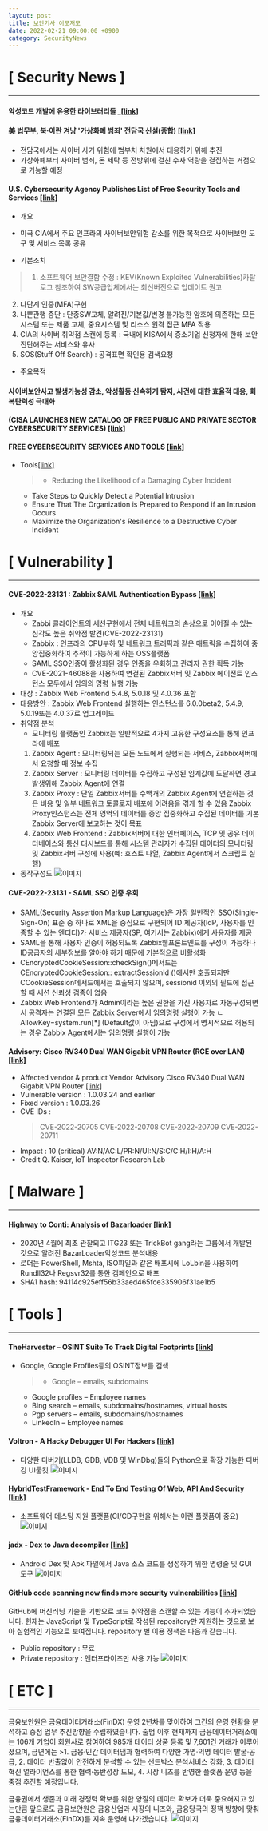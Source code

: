 ```yaml
---
layout: post
title: 보안기사 이모저모
date: 2022-02-21 09:00:00 +0900
category: SecurityNews
---
```



# [ Security News ]
---
#### 악성코드 개발에 유용한 라이브러리들 _[[link]](https://hackyboiz.github.io/2022/02/20/idioth/useful_libs_for_malware_dev/?fbclid=IwAR1whsT36JYNih53w9ocvuBJE7gmTv3RaiL82yw-AcNn9VtcNXTU4cFcTsI)

#### 美 법무부, 북·이란 겨냥 '가상화폐 범죄' 전담국 신설(종합) [[link]](https://www.yna.co.kr/view/AKR20220218007600071?input=1195m&fbclid=IwAR3fYr99gEWk9SNmf5h__oCz7U_AjvNrgOv3dJsFE14ljdo-yj47qYFmMrI)
- 전담국에서는 사이버 사기 위험에 범부처 차원에서 대응하기 위해 추진
- 가상화폐부터 사이버 범죄, 돈 세탁 등 전방위에 걸친 수사 역량을 결집하는 거점으로 기능할 예정

#### U.S. Cybersecurity Agency Publishes List of Free Security Tools and Services [[link]](https://thehackernews.com/2022/02/us-cybersecurity-agency-publishes-list.html?fbclid=IwAR1xPDUJqo3bHKMedRH-EiDkxgLHo5dSlcq315GpMFi1AnECEEg6JPu5wEQ)
+ 개요
- 미국 CIA에서 주요 인프라의 사이버보안위험 감소를 위한 목적으로 사이버보안 도구 및 서비스 목록 공유
+ 기본조치
> 1. 소프트웨어 보안결함 수정 : KEV(Known Exploited Vulnerabilities)카탈로그 참조하여 SW공급업체에서는 최신버전으로 업데이트 권고
2. 다단계 인증(MFA)구현
3. 나쁜관행 중단 : 단종SW교체, 알려진/기본값/변경 불가능한 암호에 의존하는 모든 시스템 또는 제품 교체, 중요시스템 및 리소스 원격 접근 MFA 적용
4. CIA의 사이버 취약점 스캔에 등록 : 국내에 KISA에서 중소기업 신청자에 한해 보안진단해주는 서비스와 유사
5. SOS(Stuff Off Search) : 공격표면 확인용 검색요청

+ 주요목적
#### 사이버보안사고 발생가능성 감소, 악성활동 신속하게 탐지, 사건에 대한 효율적 대응, 회복탄력성 극대화
#### (CISA LAUNCHES NEW CATALOG OF FREE PUBLIC AND PRIVATE SECTOR CYBERSECURITY SERVICES) [[link]](https://www.cisa.gov/news/2022/02/18/cisa-launches-new-catalog-free-public-and-private-sector-cybersecurity-services)

#### FREE CYBERSECURITY SERVICES AND TOOLS [[link]](https://www.cisa.gov/free-cybersecurity-services-and-tools)
+ Tools[[link]](https://www.cisa.gov/free-cybersecurity-services-and-tools)
	> - Reducing the Likelihood of a Damaging Cyber Incident
	- Take Steps to Quickly Detect a Potential Intrusion
	- Ensure That The Organization is Prepared to Respond if an Intrusion Occurs
	- Maximize the Organization's Resilience to a Destructive Cyber Incident
	

# [ Vulnerability ]
---
#### CVE-2022-23131 : Zabbix SAML Authentication Bypass [[link]](https://blog.sonarsource.com/zabbix-case-study-of-unsafe-session-storage?fbclid=IwAR2JoUQJNssYaCSw8gUba01uYF2DiP3Ua5Dbl4Oj5KAx0QNLLaeccV7AYFA)
+ 개요
	- Zabbi 클라이언트의 세션구현에서 전체 네트워크의 손상으로 이어질 수 있는 심각도 높은 취약점 발견(CVE-2022-23131)
	* Zabbix : 인프라의 CPU부하 및 네트워크 트래픽과 같은 매트릭을 수집하여 중앙집중화하여 추적이 가능하게 하는 OSS플랫폼
	- SAML SSO인증이 활성화된 경우 인증을 우회하고 관리자 권한 획득 가능
	- CVE-2021-46088을 사용하여 연결된 Zabbix서버 및 Zabbix 에이전트 인스턴스 모두에서 임의의 명령 실행 가능
+ 대상 : Zabbix Web Frontend 5.4.8, 5.0.18 및 4.0.36 포함
+ 대응방안 : Zabbix Web Frontend 실행하는 인스턴스를 6.0.0beta2, 5.4.9, 5.0.19또는 4.0.37로 업그레이드
+ 취약점 분석
	- 모니터링 플랫폼인 Zabbix는 일반적으로 4가지 고유한 구성요소를 통해 인프라에 배포
	1. Zabbix Agent : 모니터링되는 모든 노드에서 실행되는 서비스, Zabbix서버에서 요청할 때 정보 수집
	2. Zabbix Server : 모니터링 데이터를 수집하고 구성된 임계값에 도달하면 경고 발생위해 Zabbix Agent에 연결
	3. Zabbix Proxy : 단일 Zabbix서버를 수백개의 Zabbix  Agent에 연결하는 것은 비용 및 일부 네트워크 토콜로지 배포에 어려움을 겪게 할 수 있음
	Zabbix Proxy인스턴스는 전체 영역의 데이터를 중앙 집중화하고 수집된 데이터를 기본 Zabbix Server에 보고하는 것이 목표
	4. Zabbix Web Frontend : Zabbix서버에 대한 인터페이스, TCP 및 공유 데이터베이스와 통신
	대시보드를 통해 시스템 관리자가 수집된 데이터의 모니터링 및 Zabbix서버 구성에 사용(예: 호스트 나열, Zabbix Agent에서 스크립트 실행)
+ 동작구성도
![이미지](https://github.com/SecurityMgr/securitymgr.github.io/blob/main/_img/2022/220221_1.png?raw=true)

#### CVE-2022-23131 - SAML SSO 인증 우회
- SAML(Security Assertion Markup Language)은 가장 일반적인 SSO(Single-Sign-On) 표준 중 하나로 XML을 중심으로 구현되어 ID 제공자(IdP, 사용자를 인증할 수 있는 엔티티)가 서비스 제공자(SP, 여기서는 Zabbix)에게 사용자를 제공
- SAML을 통해 사용자 인증이 허용되도록 Zabbix웹프론트엔드를 구성이 가능하나 ID공급자의 세부정보를 알아야 하기 때문에 기본적으로 비활성화
- CEncryptedCookieSession::checkSign()메서드는 CEncryptedCookieSession:: extractSessionId ()에서만 호출되지만 CCookieSession메서드에서는 호출되지 않으며, sessionid 이외의 필드에 접근할 때 세션 신뢰성 검증이 없음
- Zabbix Web Frontend가 Admin이라는 높은 권한을 가진 사용자로 자동구성되면서 공격자는 연결된 모든 Zabbix Server에서 임의명령 실행이 가능
ㄴ AllowKey=system.run[*] (Default값이 아님)으로 구성에서 명시적으로 허용되는 경우 Zabbix Agent에서는 임의명령 실행이 가능

#### Advisory: Cisco RV340 Dual WAN Gigabit VPN Router (RCE over LAN) [[link]](https://www.iot-inspector.com/blog/advisory-cisco-rv340-dual-wan-gigabit-vpn-router-rce-over-lan/?fbclid=IwAR15YUQ_Qx89e5E2V8vxZRJNlcFpSu7B6bY-dCev3i8cQSglrhvhVl5gXJQ)
- Affected vendor & product Vendor Advisory	Cisco RV340 Dual WAN Gigabit VPN Router [[link]](https://www.cisco.com/c/en/us/support/docs/csa/cisco-sa-smb-mult-vuln-KA9PK6D.html)
- Vulnerable version : 1.0.03.24 and earlier
- Fixed version	: 1.0.03.26
- CVE IDs : 
	> CVE-2022-20705
	CVE-2022-20708
	CVE-2022-20709
	CVE-2022-20711
- Impact : 10 (critical) AV:N/AC:L/PR:N/UI:N/S:C/C:H/I:H/A:H
- Credit Q. Kaiser, IoT Inspector Research Lab


# [ Malware ]
---
#### Highway to Conti: Analysis of Bazarloader [[link]](https://elis531989.medium.com/highway-to-conti-analysis-of-bazarloader-26368765689d)
- 2020년 4월에 최초 관찰되고 ITG23 또는 TrickBot gang라는 그룹에서 개발된 것으로 알려진 BazarLoader악성코드 분석내용
- 로더는 PowerShell, Mshta, ISO파일과 같은 배포시에 LoLbin을 사용하여 Rundll32나 Regsvr32를 통한 캠페인으로 배포
- SHA1 hash: 94114c925eff56b33aed465fce335906f31ae1b5

# [ Tools ]
---
#### TheHarvester – OSINT Suite To Track Digital Footprints [[link]](https://hackersonlineclub.com/theharvester-osint-suite-to-track-digital-footprints/?fbclid=IwAR05iAumlV37wyMW-h8p9jTZCDkQWwuqG24cILWBMTh3dJ596TSY2l9Bq1I)
- Google, Google Profiles등의 OSINT정보를 검색
	> + Google – emails, subdomains
	+ Google profiles – Employee names
	+ Bing search – emails, subdomains/hostnames, virtual hosts
	+ Pgp servers – emails, subdomains/hostnames
	+ LinkedIn – Employee names

#### Voltron - A Hacky Debugger UI For Hackers [[link]](https://www.kitploit.com/2022/02/voltron-hacky-debugger-ui-for-hackers.html?fbclid=IwAR3s5yHBO3TOmDgX0BLsyKYgCHh6VbPLCbe8hJ72c5ZNnb5p74CZP7e9MI8)
- 다양한 디버거(LLDB, GDB, VDB 및 WinDbg)들의 Python으로 확장 가능한 디버깅 UI툴킷
![이미지](https://github.com/SecurityMgr/securitymgr.github.io/blob/main/_img/2022/220221_2.png?raw=true)

#### HybridTestFramework - End To End Testing Of Web, API And Security [[link]](https://www.kitploit.com/2022/02/hybridtestframework-end-to-end-testing.html?fbclid=IwAR10GJLfC7U0zSr1lPjHiIGpVKZSx4IQn49oL9t8s7MgBi1H0voHM5cpalU)
- 소프트웨어 테스팅 지원 플랫폼(CI/CD구현을 위해서는 이런 플랫폼이 중요)
![이미지](https://github.com/SecurityMgr/securitymgr.github.io/blob/main/_img/2022/220221_3.png?raw=true)

#### jadx - Dex to Java decompiler [[link]](https://github.com/skylot/jadx)
- Android Dex 및 Apk 파일에서 Java 소스 코드를 생성하기 위한 명령줄 및 GUI 도구
![이미지](https://github.com/SecurityMgr/securitymgr.github.io/blob/main/_img/2022/220221_4.png?raw=true)

#### GitHub code scanning now finds more security vulnerabilities [[link]](https://www.bleepingcomputer.com/news/security/github-code-scanning-now-finds-more-security-vulnerabilities/?fbclid=IwAR2jq9X7-Tsx2aqfO9uC7oJql0hXHUOuHXBPfY_cyfX3QupEIWPCGkxMUbk)
GitHub에 머신러닝 기술을 기반으로 코드 취약점을 스캔할 수 있는 기능이 추가되었습니다.
현재는 JavaScript 및 TypeScript로 작성된 repository만 지원하는 것으로 보아 실험적인 기능으로 보여집니다.
repository 별 이용 정책은 다음과 같습니다.
- Public repository : 무료
- Private repository : 엔터프라이즈만 사용 가능
![이미지](https://github.com/SecurityMgr/securitymgr.github.io/blob/main/_img/2022/220221_5.png?raw=true)
 

# [ ETC ]
---
금융보안원은 금융데이터거래소(FinDX) 운영 2년차를 맞이하여 그간의 운영 현황을 분석하고 중점 업무 추진방향을 수립하였습니다.
출범 이후 현재까지 금융데이터거래소에는 106개 기업이 회원사로 참여하여 985개 데이터 상품 등록 및 7,601건 거래가 이루어졌으며,
금년에는 
	>1. 금융‧민간 데이터댐과 협력하여 다양한 가명‧익명 데이터 발굴‧공급, 
	2. 데이터 반출없이 안전하게 분석할 수 있는 샌드박스 분석서비스 강화, 
	3. 데이터 혁신 얼라이언스를 통한 협력‧동반성장 도모, 
	4. 시장 니즈를 반영한 플랫폼 운영 등을 중점 추진할 예정입니다.

금융권에서 생존과 미래 경쟁력 확보를 위한 양질의 데이터 확보가 더욱 중요해지고 있는만큼 앞으로도 금융보안원은 금융산업과 시장의 니즈와, 금융당국의 정책 방향에 맞춰 금융데이터거래소(FinDX)를 지속 운영해 나가겠습니다.
![이미지](https://github.com/SecurityMgr/securitymgr.github.io/blob/main/_img/2022/220221_6.png?raw=true)
